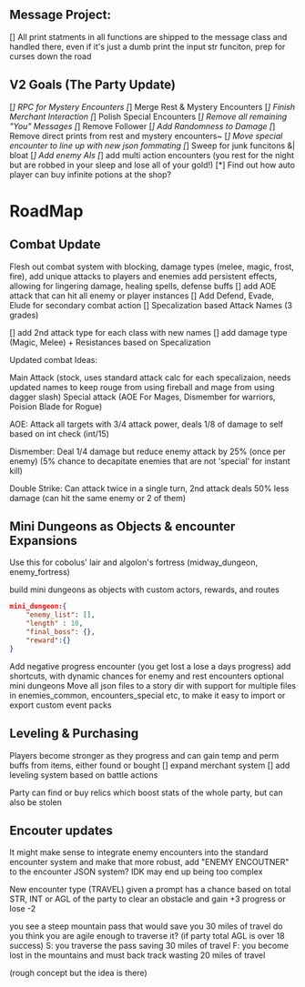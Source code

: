 ## Message Project:
[] All print statments in all functions are shipped to the message class and handled there, even if it's just a dumb print the input str funciton, prep for curses down the road






## V2 Goals (The Party Update)
[*] RPC for Mystery Encounters
[*] Merge Rest & Mystery Encounters
[*] Finish Merchant Interaction
[*] Polish Special Encounters 
[*] Remove all remaining "You" Messages
[*] Remove Follower
[*] Add Randomness to Damage
[*] Remove direct prints from rest and mystery encounters~
[*] Move special encounter to line up with new json fommating
[*] Sweep for junk funcitons &| bloat
[*] Add enemy AIs
[*] add multi action encounters (you rest for the night but are robbed in your sleep and lose all of your gold!)
[*] Find out how auto player can buy infinite potions at the shop?


# RoadMap

## Combat Update
Flesh out combat system with blocking, damage types (melee, magic, frost, fire), add unique attacks to players and enemies
add persistent effects, allowing for lingering damage, healing spells, defense buffs
[] add AOE attack that can hit all enemy or player instances
[] Add Defend, Evade, Elude for secondary combat action
[] Specalization based Attack Names (3 grades)

[] add 2nd attack type for each class with new names
[] add damage type (Magic, Melee) + Resistances based on Specalization

Updated combat Ideas:

Main Attack (stock, uses standard attack calc for each specalizaion, needs updated names to keep rouge from using fireball and mage from using dagger slash)
Special attack (AOE For Mages, Dismember for warriors, Poision Blade for Rogue)

AOE: Attack all targets with 3/4 attack power, deals 1/8 of damage to self based on int check (int/15)

Dismember: Deal 1/4 damage but reduce enemy attack by 25% (once per enemy) (5% chance to decapitate enemies that are not 'special' for instant kill)

Double Strike: Can attack twice in a single turn, 2nd attack deals 50% less damage (can hit the same enemy or 2 of them)


## Mini Dungeons as Objects & encounter Expansions 
Use this for cobolus' lair and algolon's fortress (midway_dungeon, enemy_fortress)

build mini dungeons as objects with custom actors, rewards, and routes
```json
mini_dungeon:{
    "enemy_list": [],
    "length" : 10,
    "final_boss": {},
    "reward":{}
}
```
Add negative progress encounter (you get lost a lose a days progress)
add shortcuts, with dynamic chances for enemy and rest encounters
optional mini dungeons
Move all json files to a story dir with support for multiple files in enemies_common, encounters_special etc, to make it easy to import or export custom event packs

## Leveling & Purchasing
Players become stronger as they progress and can gain temp and perm buffs from items, either found or bought
[] expand merchant system
[] add leveling system based on battle actions 

Party can find or buy relics which boost stats of the whole party, but can also be stolen 


## Encouter updates

It might make sense to integrate enemy encounters into the standard encounter system and make that more robust, add "ENEMY ENCOUTNER" to the encounter JSON system?
IDK may end up being too complex

New encounter type (TRAVEL)
given a prompt has a chance based on total STR, INT or AGL of the party to clear an obstacle and gain +3 progress or lose -2

you see a steep mountain pass that would save you 30 miles of travel do you think you are agile enough to traverse it? (if party total AGL is over 18 success)
S: you traverse the pass saving 30 miles of travel
F: you become lost in the mountains and must back track wasting 20 miles of travel

(rough concept but the idea is there)
